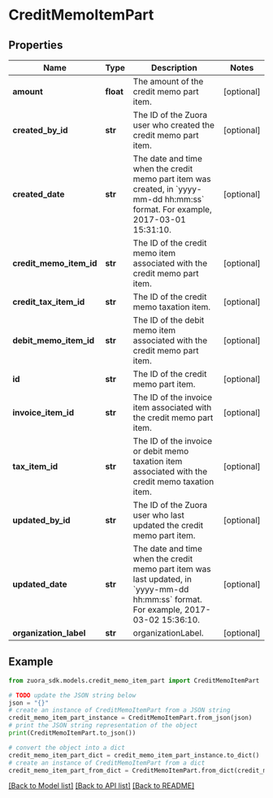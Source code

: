 # CreditMemoItemPart


## Properties

Name | Type | Description | Notes
------------ | ------------- | ------------- | -------------
**amount** | **float** | The amount of the credit memo part item.  | [optional] 
**created_by_id** | **str** | The ID of the Zuora user who created the credit memo part item.  | [optional] 
**created_date** | **str** | The date and time when the credit memo part item was created, in &#x60;yyyy-mm-dd hh:mm:ss&#x60; format. For example, 2017-03-01 15:31:10.  | [optional] 
**credit_memo_item_id** | **str** | The ID of the credit memo item associated with the credit memo part item.  | [optional] 
**credit_tax_item_id** | **str** | The ID of the credit memo taxation item.  | [optional] 
**debit_memo_item_id** | **str** | The ID of the debit memo item associated with the credit memo part item.  | [optional] 
**id** | **str** | The ID of the credit memo part item.  | [optional] 
**invoice_item_id** | **str** | The ID of the invoice item associated with the credit memo part item.  | [optional] 
**tax_item_id** | **str** | The ID of the invoice or debit memo taxation item associated with the credit memo taxation item.  | [optional] 
**updated_by_id** | **str** | The ID of the Zuora user who last updated the credit memo part item.  | [optional] 
**updated_date** | **str** | The date and time when the credit memo part item was last updated, in &#x60;yyyy-mm-dd hh:mm:ss&#x60; format. For example, 2017-03-02 15:36:10.  | [optional] 
**organization_label** | **str** | organizationLabel.  | [optional] 

## Example

```python
from zuora_sdk.models.credit_memo_item_part import CreditMemoItemPart

# TODO update the JSON string below
json = "{}"
# create an instance of CreditMemoItemPart from a JSON string
credit_memo_item_part_instance = CreditMemoItemPart.from_json(json)
# print the JSON string representation of the object
print(CreditMemoItemPart.to_json())

# convert the object into a dict
credit_memo_item_part_dict = credit_memo_item_part_instance.to_dict()
# create an instance of CreditMemoItemPart from a dict
credit_memo_item_part_from_dict = CreditMemoItemPart.from_dict(credit_memo_item_part_dict)
```
[[Back to Model list]](../README.md#documentation-for-models) [[Back to API list]](../README.md#documentation-for-api-endpoints) [[Back to README]](../README.md)


